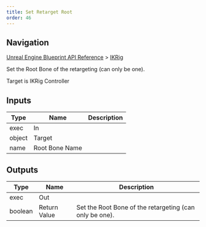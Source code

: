 ```yaml
---
title: Set Retarget Root
order: 46
---
```

## Navigation

[Unreal Engine Blueprint API Reference](https://dev.epicgames.com/documentation/en-us/unreal-engine/BlueprintAPI) > [IKRig](https://dev.epicgames.com/documentation/en-us/unreal-engine/BlueprintAPI/IKRig)

Set the Root Bone of the retargeting (can only be one).

Target is IKRig Controller

## Inputs

| Type | Name | Description |
| --- | --- | --- |
| exec | In |  |
| object | Target |  |
| name | Root Bone Name |  |

## Outputs

| Type | Name | Description |
| --- | --- | --- |
| exec | Out |  |
| boolean | Return Value | Set the Root Bone of the retargeting (can only be one). |
